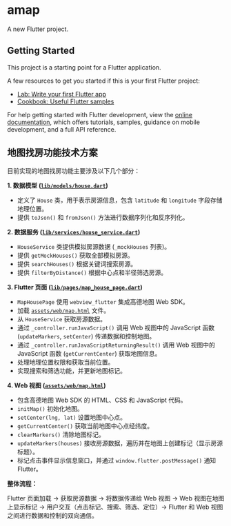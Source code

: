 # amap

A new Flutter project.

## Getting Started

This project is a starting point for a Flutter application.

A few resources to get you started if this is your first Flutter project:

- [Lab: Write your first Flutter app](https://docs.flutter.dev/get-started/codelab)
- [Cookbook: Useful Flutter samples](https://docs.flutter.dev/cookbook)

For help getting started with Flutter development, view the
[online documentation](https://docs.flutter.dev/), which offers tutorials,
samples, guidance on mobile development, and a full API reference.

## 地图找房功能技术方案

目前实现的地图找房功能主要涉及以下几个部分：

**1. 数据模型 ([`lib/models/house.dart`](lib/models/house.dart))**

*   定义了 `House` 类，用于表示房源信息，包含 `latitude` 和 `longitude` 字段存储地理位置。
*   提供 `toJson()` 和 `fromJson()` 方法进行数据序列化和反序列化。

**2. 数据服务 ([`lib/services/house_service.dart`](lib/services/house_service.dart))**

*   `HouseService` 类提供模拟房源数据 (`_mockHouses` 列表)。
*   提供 `getMockHouses()` 获取全部模拟房源。
*   提供 `searchHouses()` 根据关键词搜索房源。
*   提供 `filterByDistance()` 根据中心点和半径筛选房源。

**3. Flutter 页面 ([`lib/pages/map_house_page.dart`](lib/pages/map_house_page.dart))**

*   `MapHousePage` 使用 `webview_flutter` 集成高德地图 Web SDK。
*   加载 [`assets/web/map.html`](assets/web/map.html) 文件。
*   从 `HouseService` 获取房源数据。
*   通过 `_controller.runJavaScript()` 调用 Web 视图中的 JavaScript 函数 (`updateMarkers`, `setCenter`) 传递数据和控制地图。
*   通过 `_controller.runJavaScriptReturningResult()` 调用 Web 视图中的 JavaScript 函数 (`getCurrentCenter`) 获取地图信息。
*   处理地理位置权限和获取当前位置。
*   实现搜索和筛选功能，并更新地图标记。

**4. Web 视图 ([`assets/web/map.html`](assets/web/map.html))**

*   包含高德地图 Web SDK 的 HTML、CSS 和 JavaScript 代码。
*   `initMap()` 初始化地图。
*   `setCenter(lng, lat)` 设置地图中心点。
*   `getCurrentCenter()` 获取当前地图中心点经纬度。
*   `clearMarkers()` 清除地图标记。
*   `updateMarkers(houses)` 接收房源数据，遍历并在地图上创建标记（显示房源标题）。
*   标记点击事件显示信息窗口，并通过 `window.flutter.postMessage()` 通知 Flutter。

**整体流程：**

Flutter 页面加载 -> 获取房源数据 -> 将数据传递给 Web 视图 -> Web 视图在地图上显示标记 -> 用户交互（点击标记、搜索、筛选、定位）-> Flutter 和 Web 视图之间进行数据和控制的双向通信。
